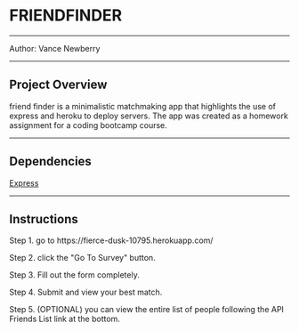 <h1>FRIENDFINDER</h1>
<hr>
Author: Vance Newberry
<hr>
<h2>Project Overview</h2>
friend finder is a minimalistic matchmaking app that highlights the use of express and heroku to deploy servers. The app was created as a homework assignment for a coding bootcamp course.
<hr>
<h2>Dependencies</h2

[Express](https://www.npmjs.com/package/express)

<hr>

<h2>Instructions</h2>
Step 1. go to https://fierce-dusk-10795.herokuapp.com/

Step 2. click the "Go To Survey" button.

Step 3. Fill out the form completely.

Step 4. Submit and view your best match.  

Step 5. (OPTIONAL)  you can view the entire list of people following the API Friends List link at the bottom.

